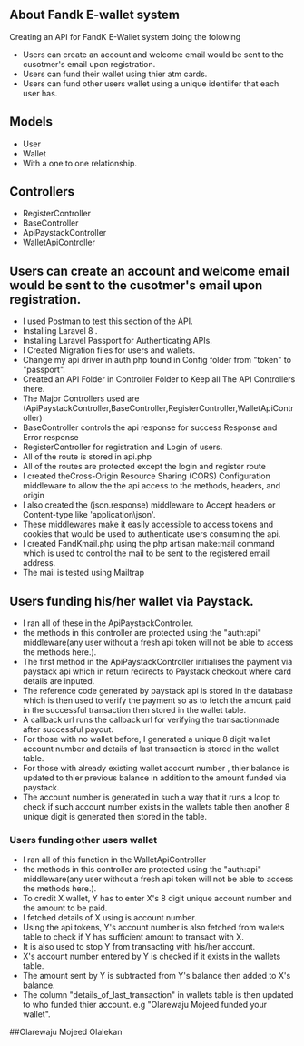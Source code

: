 



## About Fandk E-wallet system


Creating an API for FandK E-Wallet system doing the folowing
- Users can create an account and welcome email would be sent to the cusotmer's email upon registration.
- Users can fund their wallet using thier atm cards.
- Users can fund other users wallet using a unique identiifer that each user has.

## Models
- User
- Wallet
- With a one to one relationship.

## Controllers
- RegisterController
- BaseController
- ApiPaystackController
- WalletApiController

## Users can create an account and welcome email would be sent to the cusotmer's email upon registration.
- I used Postman to test this section of the API.
- Installing Laravel 8 .
- Installing Laravel Passport for Authenticating APIs.
- I Created Migration files for users and wallets.
- Change my api driver in auth.php found in Config folder from "token" to "passport".
- Created an API Folder in Controller Folder to Keep all The API Controllers there.
- The Major Controllers used are (ApiPaystackController,BaseController,RegisterController,WalletApiController)
- BaseController controls the api response for success Response and Error response
- RegisterController for registration and Login of users.
- All of the route is stored in api.php
- All of the routes are protected except the login and register route
- I created theCross-Origin Resource Sharing (CORS) Configuration middleware to allow the the api access to the methods, headers, and origin
- I also created the (json.response) middleware to Accept headers or Content-type like 'application\json'.
- These middlewares make it easily accessible to access tokens and cookies that would be used to authenticate users consuming  the api.
- I created FandKmail.php using the php artisan make:mail command which is used to control the mail to be sent to the registered email address.
- The mail is tested using Mailtrap


## Users funding his/her wallet via Paystack.
- I ran all of these in the ApiPaystackController.
- the methods in this controller are protected using the "auth:api" middleware(any user without a fresh api token will not be able to access the methods here.).
- The first method in the ApiPaystackController initialises the payment via paystack api which in return redirects to Paystack checkout where card details are inputed.
- The reference code generated by paystack api is stored in the database which is then used to verify the payment so as to fetch the amount paid in the successful transaction then stored in the wallet table.
- A callback url runs the callback url for verifying the transactionmade after successful payout.
- For those with no wallet before, I generated a unique 8 digit wallet account number  and details of last transaction is stored in the wallet table.
- For those with already existing wallet account number , thier balance is updated to thier previous balance in addition to the amount funded via paystack.
- The account number is generated in such a way that it runs a loop to check if such account number exists in the wallets table then another 8 unique digit is generated then stored in the table.



### Users funding other users wallet

- I ran all of this function in the WalletApiController
- the methods in this controller are protected using the "auth:api" middleware(any user without a fresh api token will not be able to access the methods here.).
- To credit X wallet, Y has to enter X's 8 digit unique account number and the amount to be paid.
- I fetched details of X using is account number.
- Using the api tokens, Y's account number is also fetched from wallets table to check if Y has sufficient amount to transact with X.
- It is also used to stop Y from transacting with his/her account.
- X's account number entered by Y is checked if it exists in the wallets table.
- The amount sent by Y is subtracted from Y's balance then added to X's balance.
- The column "details_of_last_transaction" in wallets table is then updated to who funded thier account. e.g "Olarewaju Mojeed funded your wallet".  




##Olarewaju Mojeed Olalekan
